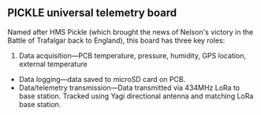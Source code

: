 ## PICKLE universal telemetry board
Named after HMS Pickle (which brought the news of Nelson's victory in the Battle of Trafalgar back to England), this board has three key roles:

1. Data acquisition—PCB temperature, pressure, humidity, GPS location, external temperature
* Data logging—data saved to microSD card on PCB.
* Data/telemetry transmission—Data transmitted via 434MHz LoRa to base station. Tracked using Yagi directional antenna and matching LoRa base station.
